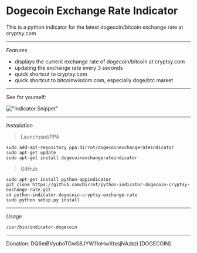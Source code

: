 Dogecoin Exchange Rate Indicator 
===============================================

This is a python indicator for the latest dogecoin/bitcoin exchange rate at cryptsy.com

___________________________________________________
 
_Features_

* displays the current exchange rate of dogecoin/bitcoin at cryptsy.com
* updating the exchange rate every 3 seconds
* quick shortcut to cryptsy.com
* quick shortcut to bitcoinwisdom.com, especially doge/btc market

___________________________________________________

See for yourself:

!["Indicator Snippet"](http://github.com/Dirrot/python-indicator-dogecoin-cryptsy-exchange-rate/blob/master/img/indicator-snippet.png?raw=true)

___________________________________________________

_Installation_

> Launchpad/PPA

``` shell
sudo add-apt-repository ppa:dirrot/dogecoinexchangerateindicator
sudo apt-get update
sudo apt-get install dogecoinexchangerateindicator
```

> GitHub

```shell
sudo apt-get install python-appindicator
git clone https://github.com/Dirrot/python-indicator-dogecoin-cryptsy-exchange-rate.git
cd python-indicator-dogecoin-cryptsy-exchange-rate
sudo python setup.py install
```
___________________________________________________

_Usage_

```shell
/usr/bin/indicator-dogecoin
```

___________________________________________________

Donation: DQ6mBVyuboTGwS8JYW11oHwXtxsjNAzkzi [DOGECOIN] 




